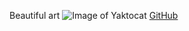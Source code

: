 Beautiful art
![Image of Yaktocat](https://octodex.github.com/images/yaktocat.png)
[GitHub](http://github.com)
